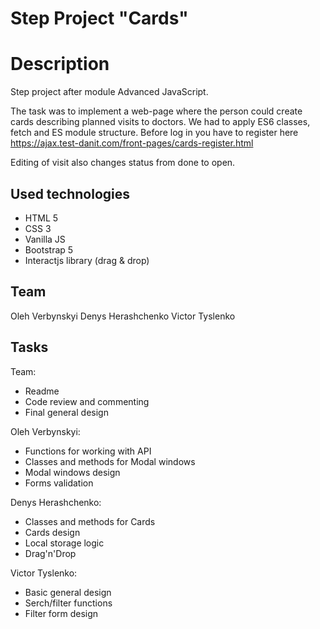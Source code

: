 # Step Project "Cards"

# Description
Step project after module Advanced JavaScript.

The task was to implement a web-page where the person could create cards describing planned visits to doctors.
We had to apply ES6 classes, fetch and ES module structure.
Before log in you have to register here https://ajax.test-danit.com/front-pages/cards-register.html

Editing of visit also changes status from done to open. 

## Used technologies
- HTML 5
- CSS 3
- Vanilla JS 
- Bootstrap 5
- Interactjs library (drag & drop)


## Team
Oleh Verbynskyi
Denys Herashchenko
Victor Tyslenko

## Tasks

Team:
- Readme
- Code review and commenting 
- Final general design

Oleh Verbynskyi:
- Functions for working with API
- Classes and methods for Modal windows
- Modal windows design 
- Forms validation

Denys Herashchenko:
- Classes and methods for Cards
- Cards design
- Local storage logic
- Drag'n'Drop

Victor Tyslenko:
- Basic general design
- Serch/filter functions
- Filter form design

